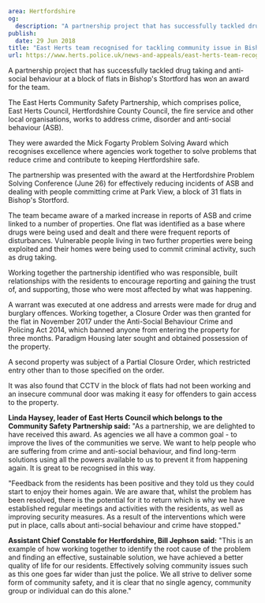 ```yaml
area: Hertfordshire
og:
  description: "A partnership project that has successfully tackled drug taking and anti-social behaviour at a block of flats in Bishop\u2019s Stortford has won an award for the team."
publish:
  date: 29 Jun 2018
title: "East Herts team recognised for tackling community issue in Bishop\u2019s Stortford"
url: https://www.herts.police.uk/news-and-appeals/east-herts-team-recognised-for-tackling-community-issue-in-bishops-stortford-0455ALL
```

A partnership project that has successfully tackled drug taking and anti-social behaviour at a block of flats in Bishop's Stortford has won an award for the team.

The East Herts Community Safety Partnership, which comprises police, East Herts Council, Hertfordshire County Council, the fire service and other local organisations, works to address crime, disorder and anti-social behaviour (ASB).

They were awarded the Mick Fogarty Problem Solving Award which recognises excellence where agencies work together to solve problems that reduce crime and contribute to keeping Hertfordshire safe.

The partnership was presented with the award at the Hertfordshire Problem Solving Conference (June 26) for effectively reducing incidents of ASB and dealing with people committing crime at Park View, a block of 31 flats in Bishop's Stortford.

The team became aware of a marked increase in reports of ASB and crime linked to a number of properties. One flat was identified as a base where drugs were being used and dealt and there were frequent reports of disturbances. Vulnerable people living in two further properties were being exploited and their homes were being used to commit criminal activity, such as drug taking.

Working together the partnership identified who was responsible, built relationships with the residents to encourage reporting and gaining the trust of, and supporting, those who were most affected by what was happening.

A warrant was executed at one address and arrests were made for drug and burglary offences. Working together, a Closure Order was then granted for the flat in November 2017 under the Anti-Social Behaviour Crime and Policing Act 2014, which banned anyone from entering the property for three months. Paradigm Housing later sought and obtained possession of the property.

A second property was subject of a Partial Closure Order, which restricted entry other than to those specified on the order.

It was also found that CCTV in the block of flats had not been working and an insecure communal door was making it easy for offenders to gain access to the property.

**Linda Haysey, leader of East Herts Council which belongs to the Community Safety Partnership said:** "As a partnership, we are delighted to have received this award. As agencies we all have a common goal - to improve the lives of the communities we serve. We want to help people who are suffering from crime and anti-social behaviour, and find long-term solutions using all the powers available to us to prevent it from happening again. It is great to be recognised in this way.

"Feedback from the residents has been positive and they told us they could start to enjoy their homes again. We are aware that, whilst the problem has been resolved, there is the potential for it to return which is why we have established regular meetings and activities with the residents, as well as improving security measures. As a result of the interventions which were put in place, calls about anti-social behaviour and crime have stopped."

**Assistant Chief Constable for Hertfordshire, Bill Jephson said:** "This is an example of how working together to identify the root cause of the problem and finding an effective, sustainable solution, we have achieved a better quality of life for our residents. Effectively solving community issues such as this one goes far wider than just the police. We all strive to deliver some form of community safety, and it is clear that no single agency, community group or individual can do this alone."
